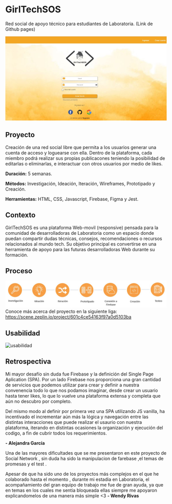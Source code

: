 # GirlTechSOS
Red social de apoyo técnico para estudiantes de Laboratoria.
(Link de Github pages)

![proyecto](/src/images/girltechsos.JPG)

## Proyecto

Creación de una red social libre que permita a los usuarios generar una cuenta de acceso y loguearse con ella.
Dentro de la plataforma, cada miembro podrá realizar sus propias publicacones teniendo la posibilidad de editarlas o eliminarlas, e interactuar con otros usuarios por medio de likes.

**Duración:** 5 semanas.

**Métodos:** Investigación, Ideación, Iteración, Wireframes, Prototipado y Creación.

**Herramientas:** HTML, CSS, Javascript, Firebase, Figma y Jest.

## Contexto
GirlTechSOS es una plataforma Web-movil (responsive) pensada para la comunidad de desarrolladoras de Laboratoria como un espacio donde puedan compartir dudas técnicas, consejos, recomendaciones o recursos relacionados al mundo tech. Su objetivo principal es convertirse en una herramienta de apoyo para las futuras desarrolladoras Web durante su formación.                  

## Proceso

![proceso](/src/images/proceso.JPG)
<br>
Conoce más acerca del proyecto en la siguiente liga: https://scene.zeplin.io/project/601c4ce54163f97a0d5103ba

## Usabilidad

![usabilidad](/src/images/presentacionGirlTech.gif)

## Retrospectiva

Mi mayor desafío sin duda fue Firebase y la definición del Single Page Aplication (SPA). Por un lado Firebase nos proporciona una gran cantidad de servicios que podemos utilizar para crear y definir a nuestra convenencia todo lo que nos podamos imaginar, desde crear un usuario hasta tener likes, lo que lo vuelve una plataforma extensa y completa que aún no descubro por completo.

Del mismo modo al definir por primera vez una SPA utilizando JS vanilla, ha incentivado el incrementar aún más la lógica y navegación entre las distintas interacciones que puede realizar el usaurio con nuestra plataforma, iterando en distintas ocasiones la organización y ejecución del codigo, a fin de cubrir todos los requerimientos.

**- Alejandra García**

Una de las mayores dificultades que se me presentaron en este proyecto de Social Network , sin duda ha sido la manipulacion de farebase ,el temas de promesas y el test .

Apesar de que ha sido uno de los proyectos más complejos en el que he colaborado  hasta el momento , durante mi estadia en Laboratoria, el acompañamiento del gran equipo de trabajo  me  fue de gran ayuda, ya que en temas en los cuales me sentia bloqueada  ellas siempre me apoyaron explicandomelos de una manera más simple <3
**- Wendy Rivas**

